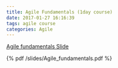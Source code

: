 ```yaml
---
title: Agile Fundamentals (1day course)
date: 2017-01-27 16:16:39
tags: agile course
categories: Agile
---
```

[Agile fundamentals Slide](https://docs.google.com/presentation/d/1IITWa2bP5VS36y3IcxWRmXm_0b83VbadaHJbqpZzriw/edit?usp=sharing)  

{% pdf /slides/Agile_fundamentals.pdf %}
